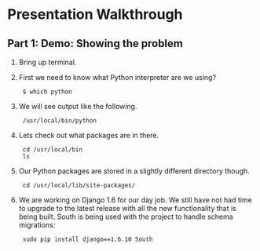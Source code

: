 # Presentation Walkthrough


## Part 1: Demo: Showing the problem
1. Bring up terminal.

1. First we need to know what Python interpreter are we using?

        $ which python

1. We will see output like the following.

        /usr/local/bin/python

1. Lets check out what packages are in there.

        cd /usr/local/bin
        ls

1. Our Python packages are stored in a slightly different directory though.

        cd /usr/local/lib/site-packages/

1. We are working on Django 1.6 for our day job. We still have not had time
   to upgrade to the latest release with all the new functionality that is
   being built. South is being used with the project to handle schema 
   migrations:

        sudo pip install django==1.6.10 South


